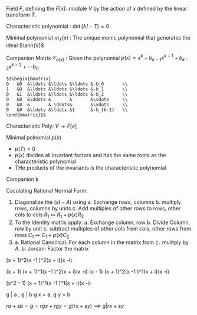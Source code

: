Field $F$, defining the $F[x]-$module $V$ by the action of $x$ defined
by the linear transform $T$.

Characteristic polynomial
:   $\det(\lambda I - T) = 0$

Minimal polynomial $m_T(x)$
:   The unique monic polynomial that generates the ideal $\ann(V)$

Companion Matrix $\mathcal C_{a(x)}$
:   Given the polynomial $p(x) = x^k + b_{k-1}x^{k-1} + b_{k-2} x^{k-2} + \cdots b_0$

    $$\begin{bmatrix}
    0   &0  &\ldots &\ldots &\ldots &-b_0       \\
    1   &0  &\ldots &\ldots &\ldots &-b_1       \\
    0   &1  &\ldots &\ldots &\ldots &-b_2       \\
    0   &0  &\ddots &       &       &\vdots     \\
    0   &0  &       & \ddots&       &\vdots     \\
    0   &0  &\ldots &\ldots &1      &-b_{k-1}   \\
    \end{bmatrix}$$

Characteristic Poly: $V \to F[x]$

Minimal polnomial $p(x)$
*   $p(T) = 0$
*   $p(x)$ divides all invariant factors and has the same roots as the characteristic polynomial
*   THe products of the invariants is the characteristic polynomial

Companion k


Caculating Rational Normal Form:

1.  Diagonalize the $(xI - A)$ using
    a.  Exchange rows, columns
    b.  multiply rows, columns by units
    c.  Add multiples of other rows to rows, other cols to cols $R_1 \mapsto R_1 + p(x) R_2$
2.  To the Identity matrix apply: 
    a.  Exchange column, row
    b.  Divide Column, row by unit
    c.  subtract multiples of other cols from cols, other rows from rows $C_1 \mapsto C_1 + p(x) C_2$
3.  a. Rational Canonical: For each column in the matrix from `2.` mulitply by $A$.
    b. Jordan: Factor the matrix 


(x + 1)^2(x -1 )^2(x + i)(x -i)

(x + 1)     (x + 1)^1(x -1 )^2(x + i)(x -i)
(x - 1)     (x + 1)^2(x -1 )^1(x + i)(x -i)
    
(x^2 - 1)   (x + 1)^1(x -1 )^1(x + i)(x -i)

g | a , g | b
g x = a, g y = b

$ra + sb = g = rgx + rgy = g(rx + sy) \implies g | rx + sy$

